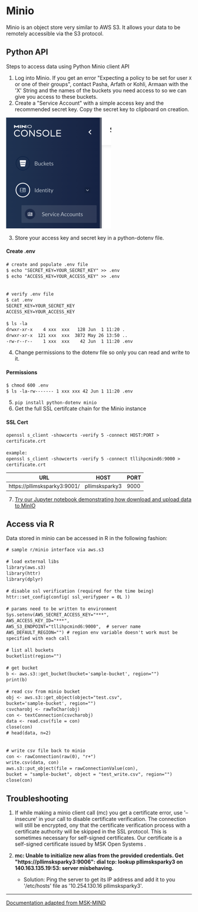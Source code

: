 # Minio

Minio is an object store very similar to AWS S3. It allows your data to be remotely accessible via the S3 protocol.

## Python API

Steps to access data using Python Minio client API

1. Log into Minio. If you get an error "Expecting a policy to be set for user `X` or one of their groups", contact Pasha, Arfath or Kohli, Armaan with the 'X' String and the names of the buckets you need access to so we can give you access to these buckets. 
2. Create a "Service Account" with a simple access key and the recommended secret key. Copy the secret key to clipboard on creation.

![](images/minio-account.png)

3. Store your access key and secret key in a python-dotenv file.
#### Create .env
```
# create and populate .env file
$ echo "SECRET_KEY=YOUR_SECRET_KEY" >> .env
$ echo "ACCESS_KEY=YOUR_ACCESS_KEY" >> .env


# verify .env file
$ cat .env
SECRET_KEY=YOUR_SECRET_KEY
ACCESS_KEY=YOUR_ACCESS_KEY

$ ls -la
drwxr-xr-x    4 xxx  xxx   128 Jun  1 11:20 .
drwxr-xr-x  121 xxx  xxx  3872 May 26 13:50 ..
-rw-r--r--    1 xxx  xxx    42 Jun  1 11:20 .env
```

4. Change permissions to the dotenv file so only you can read and write to it. 
#### Permissions
```
$ chmod 600 .env
$ ls -la-rw------- 1 xxx xxx 42 Jun 1 11:20 .env
```
5. `pip install python-dotenv minio`
6. Get the full SSL certifcate chain for the Minio instance
#### SSL Cert
```
openssl s_client -showcerts -verify 5 -connect HOST:PORT > certificate.crt

example:
openssl s_client -showcerts -verify 5 -connect tllihpcmind6:9000 > certificate.crt
```

| URL                                | HOST           | PORT |
|------------------------------------|----------------|------|
| https://pllimsksparky3:9001/       | pllimsksparky3 | 9000 |




7. [Try our Jupyter notebook demonstrating how download and upload data to MinIO](https://github.com/clinical-data-mining/msk_cdm/blob/main/examples/minio_demo.ipynb)









## Access via R

Data stored in minio can be accessed in R in the following fashion:
```
# sample r/minio interface via aws.s3

# load external libs
library(aws.s3)
library(httr)
library(dplyr)

# disable ssl verification (required for the time being)
httr::set_config(config( ssl_verifypeer = 0L ))

# params need to be written to environment
Sys.setenv(AWS_SECRET_ACCESS_KEY="***",
AWS_ACCESS_KEY_ID="***",
AWS_S3_ENDPOINT="tllihpcmind6:9000",  # server name
AWS_DEFAULT_REGION="") # region env variable doesn't work must be specified with each call

# list all buckets
bucketlist(region="")

# get bucket
b <- aws.s3::get_bucket(bucket='sample-bucket', region="")
print(b)

# read csv from minio bucket
obj <- aws.s3::get_object(object="test.csv",
bucket='sample-bucket', region="")
csvcharobj <- rawToChar(obj)  
con <- textConnection(csvcharobj)  
data <- read.csv(file = con)
close(con)
# head(data, n=2)


# write csv file back to minio
con <- rawConnection(raw(0), "r+")
write.csv(data, con)
aws.s3::put_object(file = rawConnectionValue(con),
bucket = "sample-bucket", object = "test_write.csv", region="")
close(con)
```



## Troubleshooting
1. If while making a minio client call (mc) you get a certificate error, use '–insecure' in your call to disable certificate verification. The connection will still be encrypted, ony that the certificate verification process with a certificate authority will be skipped in the SSL protocol. This is sometimes necessary for self-signed certificates. Our certificate is a self-signed certificate issued by MSK Open Systems .

2. **mc: <ERROR> Unable to initialize new alias from the provided credentials. Get "https://pllimsksparky3:9006": dial tcp: lookup pllimsksparky3 on 140.163.135.19:53: server misbehaving.**
   * Solution: Ping the server to get its IP address and add it to you '/etc/hosts' file as '10.254.130.16 pllimsksparky3'.

---
[Documentation adapted from MSK-MIND](https://mskconfluence.mskcc.org/display/MM/Minio)


